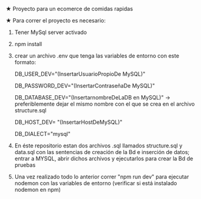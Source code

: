 ★ Proyecto para un ecomerce de comidas rapidas

★ Para correr el proyecto es necesario:
1. Tener MySql server activado 
2. npm install
3. crear un archivo .env que tenga las variables de entorno con este formato:
   
    DB_USER_DEV="(InsertarUsuarioPropioDe MySQL)"
    
    DB_PASSWORD_DEV="(InsertarContraseñaDe MySQL)"
    
    DB_DATABASE_DEV="(InsertarnombreDeLaDB en MySQL)" -> preferiblemente dejar el mismo nombre con el que se crea en el archivo structure.sql
    
    DB_HOST_DEV= "(InsertarHostDeMySQL)"
    
    DB_DIALECT="mysql"
    
4. En éste repositorio estan dos archivos .sql llamados structure.sql y data.sql con las sentencias de creación de la Bd e inserción de datos; entrar a MYSQL, abrir dichos archivos y ejecutarlos para crear la Bd de pruebas
5. Una vez realizado todo lo anterior correr "npm run dev" para ejecutar nodemon con las variables de entorno (verificar si está instalado nodemon en npm)
